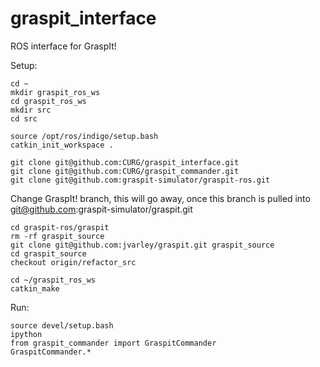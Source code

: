 # graspit_interface
ROS interface for GraspIt!

Setup:
```
cd ~
mkdir graspit_ros_ws
cd graspit_ros_ws
mkdir src
cd src

source /opt/ros/indigo/setup.bash
catkin_init_workspace .

git clone git@github.com:CURG/graspit_interface.git
git clone git@github.com:CURG/graspit_commander.git
git clone git@github.com:graspit-simulator/graspit-ros.git
```
Change GraspIt! branch, this will go away, once this branch is pulled into 
git@github.com:graspit-simulator/graspit.git

```
cd graspit-ros/graspit
rm -rf graspit_source
git clone git@github.com:jvarley/graspit.git graspit_source 
cd graspit_source 
checkout origin/refactor_src

cd ~/graspit_ros_ws
catkin_make
```

Run:
```
source devel/setup.bash
ipython
from graspit_commander import GraspitCommander
GraspitCommander.*
```
